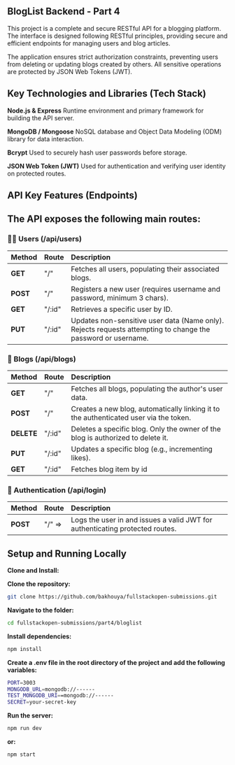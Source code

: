 ## BlogList Backend - Part 4

This project is a complete and secure RESTful API for a blogging platform. The interface is designed following RESTful principles, providing secure and efficient endpoints for managing users and blog articles.

The application ensures strict authorization constraints, preventing users from deleting or updating blogs created by others. All sensitive operations are protected by JSON Web Tokens (JWT).

## Key Technologies and Libraries (Tech Stack)
**Node.js & Express**
Runtime environment and primary framework for building the API server.

**MongoDB / Mongoose**
NoSQL database and Object Data Modeling (ODM) library for data interaction.

**Bcrypt**
Used to securely hash user passwords before storage.

**JSON Web Token (JWT)**
Used for authentication and verifying user identity on protected routes.



## API Key Features (Endpoints)
## The API exposes the following main routes:

### 🧑‍💻 Users (/api/users)

| Method | Route   | Description | 
| :---   | :---    | :---        | 
| **GET**    | "/"     | Fetches all users, populating their associated blogs. |
| **POST**   |"/"      | Registers a new user (requires username and password, minimum 3 chars). |
| **GET**    |"/:id"   | Retrieves a specific user by ID. |
| **PUT**    | "/:id"  | Updates non-sensitive user data (Name only). Rejects requests attempting to change the password or username. |


### 📝 Blogs (/api/blogs)

| Method | Route   | Description | 
| :---   | :---    | :---        | 
| **GET**    | "/"     | Fetches all blogs, populating the author's user data. |
| **POST**   | "/"     | Creates a new blog, automatically linking it to the authenticated user via the token. |
| **DELETE** | "/:id"  | Deletes a specific blog. Only the owner of the blog is authorized to delete it. |
| **PUT**    | "/:id"  | Updates a specific blog (e.g., incrementing likes). |
| **GET**    | "/:id"  | Fetches blog item by id |

### 🔑 Authentication (/api/login)

| Method | Route   | Description | 
| :---   | :---    | :---        | 
| **POST**   | "/" =>  | Logs the user in and issues a valid JWT for authenticating protected routes. |


## Setup and Running Locally
**Clone and Install:**

**Clone the repository:**

```bash
git clone https://github.com/bakhouya/fullstackopen-submissions.git
```
**Navigate to the folder:**

```bash
cd fullstackopen-submissions/part4/bloglist
```

**Install dependencies:**
```bash
npm install
```

**Create a .env file in the root directory of the project and add the following variables:**

```bash
PORT=3003
MONGODB_URL=mongodb://------
TEST_MONGODB_URI==mongodb://------
SECRET=your-secret-key
```

**Run the server:**

```bash
npm run dev
```

**or:**

```bash
npm start
```






